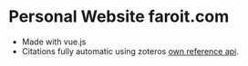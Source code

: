 # Personal Website faroit.com

* Made with vue.js
* Citations fully automatic using zoteros [own reference api](https://github.com/faroit/website/blob/master/docs/.vuepress/components/publications.vue).
